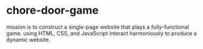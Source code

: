 # chore-door-game
mission is to construct a single-page website that plays a fully-functional game. using HTML, CSS, and JavaScript interact harmoniously to produce a dynamic website.
